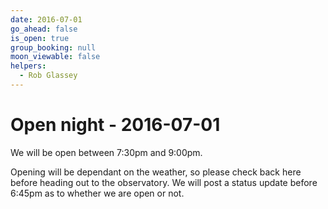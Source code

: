 ```yaml
---
date: 2016-07-01
go_ahead: false
is_open: true
group_booking: null
moon_viewable: false
helpers:
  - Rob Glassey
---
```

Open night - 2016-07-01
===================
We will be open between 7:30pm and 9:00pm.

Opening will be dependant on the weather, so please check back here before
heading out to the observatory. We will post a status update before 6:45pm
as to whether we are open or not.
